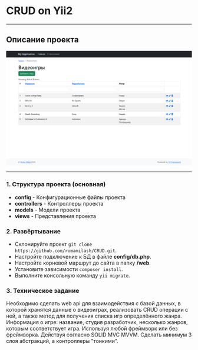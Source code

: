 # CRUD on Yii2

---
## Описание проекта

![Скриншот проекта](preview.png)

---
### 1.  Структура проекта (основная)
   - **config** - Конфигурационные файлы проекта
   - **controllers** - Контроллеры проекта
   - **models** - Модели проекта
   - **views** - Представления проекта


### 2. Развёртывание

- Склонируйте проект `git clone https://github.com/romamilash/CRUD.git`.
- Настройте подключение к БД в файле **config/db.php**.
- Настройте корневой маршрут до сайта в папку **/web**.
- Установите зависимости `composer install`.
- Выполните консольную команду `yii migrate`.

### 3. Техническое задание

   Необходимо сделать web api для взаимодействия с базой данных, в которой хранятся данные о видеоиграх, реализовать CRUD операции с ней, а также метод для получения списка игр определённого жанра.
   Информация о игре: название, студия разработчик, несколько жанров, которым соответствует игра.
   Используя любой фреймворк или без фреймворка.
   Действуя согласно SOLID MVC MVVM.
   Сделать минимум 3 слоя абстракций, а контроллеры "тонкими".
